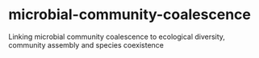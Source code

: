 # microbial-community-coalescence
Linking microbial community coalescence to ecological diversity, community assembly and species coexistence
